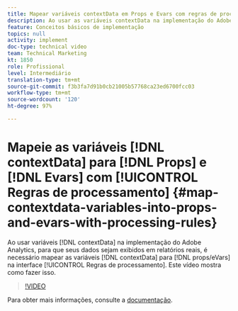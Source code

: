 ```yaml
---
title: Mapear variáveis contextData em Props e Evars com regras de processamento
description: Ao usar as variáveis contextData na implementação do Adobe Analytics, para que seus dados sejam exibidos em relatórios reais, é necessário mapear as variáveis contextData para props/eVars na interface das Regras de processamento. Este vídeo mostra como fazer isso.
feature: Conceitos básicos de implementação
topics: null
activity: implement
doc-type: technical video
team: Technical Marketing
kt: 1850
role: Profissional
level: Intermediário
translation-type: tm+mt
source-git-commit: f3b3fa7d91b0cb21005b57768ca23ed6700fcc03
workflow-type: tm+mt
source-wordcount: '120'
ht-degree: 97%

---
```



# Mapeie as variáveis [!DNL contextData] para [!DNL Props] e [!DNL Evars] com [!UICONTROL Regras de processamento] {#map-contextdata-variables-into-props-and-evars-with-processing-rules}

Ao usar variáveis [!DNL contextData] na implementação do Adobe Analytics, para que seus dados sejam exibidos em relatórios reais, é necessário mapear as variáveis [!DNL contextData] para [!DNL props/eVars] na interface [!UICONTROL Regras de processamento]. Este vídeo mostra como fazer isso.

>[!VIDEO](https://video.tv.adobe.com/v/26124/?quality=12)

Para obter mais informações, consulte a [documentação](https://marketing.adobe.com/resources/help/pt_BR/reference/processing_rules.html).
